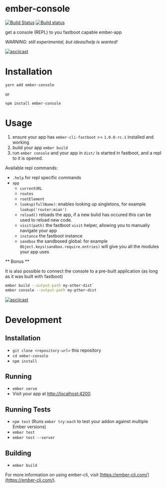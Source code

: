 # ember-console

[![Build Status](https://travis-ci.org/stefanpenner/ember-console.svg?branch=master)](https://travis-ci.org/stefanpenner/ember-console)
[![Build status](https://ci.appveyor.com/api/projects/status/y315p6t4siiyicu6?svg=true)](https://ci.appveyor.com/project/embercli/ember-console)

get a console (REPL) to you fastboot capable ember-app

*WARNING: still experimental, but ideas/help is wanted!*

[![asciicast](https://asciinema.org/a/dec9qcufpk88w5ylamd4dy53x.png)](https://asciinema.org/a/dec9qcufpk88w5ylamd4dy53x) 

# Installation

```
yarn add ember-console
```

or


```
npm install ember-console
```

# Usage

1. ensure your app has `ember-cli-fastboot` >= `1.0.0-rc.1` installed and working
2. build your app `ember build`
3. run `ember console` and your app in `dist/` is started in fastboot, and a repl to it is opened.

Available repl commands:

* `.help` for repl specific commands
* `app`
  * `currentURL`
  * `routes`
  * `rootElement`
  * `lookup(fullName)`: enables looking up singletons, for example `lookup('router:mian')`
  * `reload()` reloads the app, if a new bulid has occured this can be used to reload new code.
  * `visit(path)` the fastboot `visit` helper, allowing you to manually navigate your app
  * `instance` the fastboot instance
  * `sandbox` the sandboxed global: for example `Object.keys(sandbox.require.entries)` will give you all the modules your app uses


** Bonus **

It is also possible to connect the console to a pre-built application (as long as it was built with fastboot)

```sh
ember build --output-path my-other-dist`
ember console --output-path my-pther-dist
```

[![asciicast](https://asciinema.org/a/874kex0jwo7xvuy62vqbzav13.png)](https://asciinema.org/a/874kex0jwo7xvuy62vqbzav13)

# Development

## Installation

* `git clone <repository-url>` this repository
* `cd ember-console`
* `npm install`

## Running

* `ember serve`
* Visit your app at [http://localhost:4200](http://localhost:4200).

## Running Tests

* `npm test` (Runs `ember try:each` to test your addon against multiple Ember versions)
* `ember test`
* `ember test --server`

## Building

* `ember build`

For more information on using ember-cli, visit [https://ember-cli.com/](https://ember-cli.com/).
